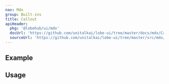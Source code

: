 ```yaml
---
nav: Mdx
group: Built-ins
title: Callout
apiHeader:
  pkg: '@lobehub/ui/mdx'
  docUrl: 'https://github.com/unitalkai/lobe-ui/tree/master/docs/mdx/Callout/index.md'
  sourceUrl: 'https://github.com/unitalkai/lobe-ui/tree/master/src/mdx/Callout/index.tsx'
---
```


## Example

<code src="./demos/index.tsx" ></code>

## Usage

<code src="./demos/story.tsx" nopadding></code>
